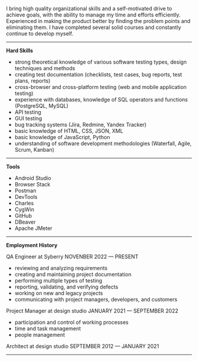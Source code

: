I bring high quality organizational skills and a self-motivated drive to achieve goals, 
with the ability to manage my time and efforts efficiently. Experienced in making 
the product better by finding the problem points and eliminating them. I have 
completed several solid courses and constantly continue to develop myself. 
_______________________________________________________
**Hard Skills**

- strong theoretical knowledge of various software testing types, design techniques and methods
- creating test documentation (checklists, test cases, bug reports, test plans, reports)
- cross-browser and cross-platform testing (web and mobile application testing)
- experience with databases, knowledge of SQL operators and functions (PostgreSQL, MySQL)
- API testing
- GUI testing
- bug tracking systems (Jira, Redmine, Yandex Tracker)
- basic knowledge of HTML, CSS, JSON, XML
- basic knowledge of JavaScript, Python 
- understanding of software development methodologies (Waterfall, Agile, Scrum, Kanban)
_______________________________________________________
**Tools**

- Android Studio 
- Browser Stack
- Postman 
- DevTools 
- Charles 
- CygWin
- GitHub
- DBeaver
- Apache JMeter
_______________________________________________________
**Employment History**

QA Engineer at Syberry
NOVENBER 2022 — PRESENT
- reviewing and analyzing requirements
- creating and maintaining project documentation
- performing multiple types of testing 
- reporting, validating, and verifying defects
- working on new and legacy projects
- communicating with project managers, developers, and customers

Project Manager at design studio
JANUARY 2021 — SEPTEMBER 2022
- participation and control of working processes
- time and task management
- people management

Architect at design studio
SEPTEMBER 2012 — JANUARY 2021
_______________________________________________________
